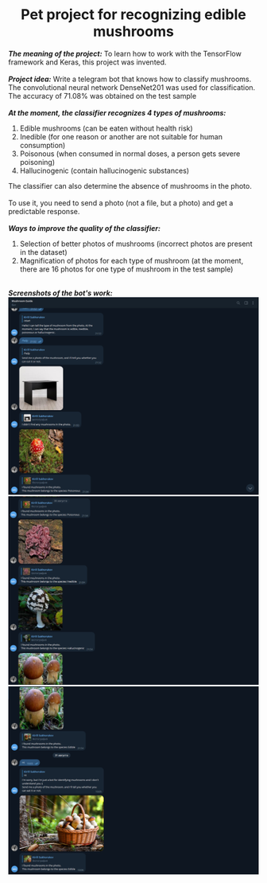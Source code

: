 <div align='center'>
  <h1>Pet project for recognizing edible mushrooms</h1>
  <div align='left'>
    <i><b>The meaning of the project:</b></i><a> To learn how to work with the TensorFlow framework and Keras, this project was invented.</a>
    <br>
    <br>
    <i><b>Project idea:</b></i><a> Write a telegram bot that knows how to classify mushrooms. The convolutional neural network DenseNet201 was used for classification. The accuracy of 71.08% was obtained on the test sample</a>
    <br>
    <br>
    <i><b>At the moment, the classifier recognizes 4 types of mushrooms:</b></i>
    <br>
    <ol>
    <li>Edible mushrooms (can be eaten without health risk)</li>
<li>Inedible (for one reason or another are not suitable for human consumption)</li>
<li>Poisonous (when consumed in normal doses, a person gets severe poisoning)</li>
<li>Hallucinogenic (contain hallucinogenic substances)</li>
    </ol>
    <a>The classifier can also determine the absence of mushrooms in the photo.</a><br><br>
    <a>To use it, you need to send a photo (not a file, but a photo) and get a predictable response.</a>
    <br>
    <br>
    <i><b>Ways to improve the quality of the classifier:</b></i>
    <ol>
      <li>Selection of better photos of mushrooms (incorrect photos are present in the dataset)</li>
      <li>Magnification of photos for each type of mushroom (at the moment, there are 16 photos for one type of mushroom in the test sample)</li>
    </ol>
    <br>
    <i><b>Screenshots of the bot's work:</b></i>   
    <img src='https://github.com/K1rsN7/Mushroom_Guide/blob/main/image1.png'>
    <img src='https://github.com/K1rsN7/Mushroom_Guide/blob/main/image2.png'>
    <img src='https://github.com/K1rsN7/Mushroom_Guide/blob/main/image3.png'>
  </div>
</div>
